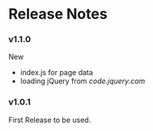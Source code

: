 # Release Notes



### v1.1.0

New
 - index.js for page data
 - loading jQuery from _code.jquery.com_



### v1.0.1

First Release to be used.
